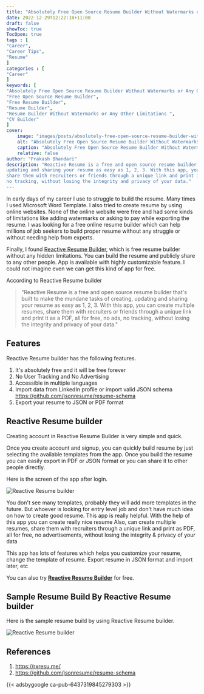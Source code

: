 ```yaml
---
title: "Absolutely Free Open Source Resume Builder Without Watermarks or Any Other Limitations"
date: 2022-12-29T12:22:18+11:00
draft: false
showToc: true
TocOpen: true
tags : [
"Career",
"Career Tips",
"Resume"
]
categories : [
"Career"
]
keywords: [
"Absolutely Free Open Source Resume Builder Without Watermarks or Any Other Limitations",
"Free Open Source Resume Builder",
"Free Resume Builder",
"Resume Builder",
"Resume Builder Without Watermarks or Any Other Limitations ",
"CV Builder"
]
cover:
    image: "images/posts/absolutely-free-open-source-resume-builder-without-watermarks-or-any-other-limitations/absolutely-free-open-source-resume-builder-without-watermarks-or-any-other-limitations.png"
    alt: "Absolutely Free Open Source Resume Builder Without Watermarks or Any Other Limitations"
    caption: "Absolutely Free Open Source Resume Builder Without Watermarks or Any Other Limitations"
    relative: false
author: "Prakash Bhandari"
description: "Reactive Resume is a free and open source resume builder that's built to make the mundane tasks of creating,
updating and sharing your resume as easy as 1, 2, 3. With this app, you can create multiple resumes,
share them with recruiters or friends through a unique link and print it as a PDF, all for free, no ads,
no tracking, without losing the integrity and privacy of your data."
---
```


In early days of my career I use to struggle to build the resume. 
Many times I used Microsoft Word Template. I also tried to create resume by using online websites. 
None of the online website were free and had some kinds of limitations like adding watermarks or asking to pay while exporting the resume.
I was looking for a free online resume builder which can help millions of job seekers to build proper 
resume without any struggle or without needing help from experts.

Finally, I found [Reactive Resume Builder](https://rxresu.me/), which is free resume builder without any hidden limitations. 
You can build the resume and publicly share to any other people.  App is available with highly customizable feature.
I could not imagine even we can get this kind of app for free.

According to Reactive Resume builder
>"Reactive Resume is a free and open source resume builder that's built to make the mundane tasks of creating, 
updating and sharing your resume as easy as 1, 2, 3. With this app, you can create multiple resumes, 
share them with recruiters or friends through a unique link and print it as a PDF, all for free, no ads, 
no tracking, without losing the integrity and privacy of your data."

## Features

Reactive Resume builder has the following features.

1. It's absolutely free and it will be free forever 
2. No User Tracking  and No Advertising 
3. Accessible in multiple languages 
4. Import data from LinkedIn profile or import valid JSON schema https://github.com/jsonresume/resume-schema 
5. Export your resume to JSON or PDF format

## Reactive Resume builder

Creating account in Reactive Resume Builder is very simple and quick.

Once you create account and signup, you can quickly build resume by just selecting the available templates from the app.
Once you build the resume you can easily export in PDF or JSON
format or you can share it to other people directly. 

Here is the screen of the app after login.

![Reactive Resume builder](/images/posts/absolutely-free-open-source-resume-builder-without-watermarks-or-any-other-limitations/workspace.png#center)

You don't see many templates, probably they will add more templates in the future. 
But whoever is looking for entry level job and don't have much idea on how to create good resume. 
This app is really helpful. With the help of this app you can create really nice resume 
Also, can create multiple resumes, share them with recruiters through a unique link and print as PDF, all for free,
no advertisements, without losing the integrity & privacy of your data

This app has lots of features which helps you customize your resume, change the template of resume. 
Export resume in JSON format and import later, etc

You can also try **[Reactive Resume Builder](https://rxresu.me/)** for free.

## Sample Resume Build By Reactive Resume builder

Here is the sample resume build by using Reactive Resume builder.

![Reactive Resume builder](/images/posts/absolutely-free-open-source-resume-builder-without-watermarks-or-any-other-limitations/sample-resume.png#center)

## References

1. https://rxresu.me/
2. https://github.com/jsonresume/resume-schema

{{< adsbygoogle  ca-pub-6437319845279303 >}}
